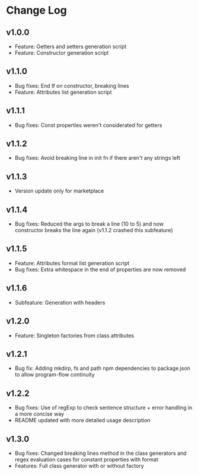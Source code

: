 # Change Log

## v1.0.0
- Feature: Getters and setters generation script
- Feature: Constructor generation script

## v1.1.0
- Bug fixes: End If on constructor, breaking lines
- Feature: Attributes list generation script

## v1.1.1
- Bug fixes: Const properties weren't considerated for getters

## v1.1.2
- Bug fixes: Avoid breaking line in init fn if there aren't any strings left

## v1.1.3
- Version update only for marketplace

## v1.1.4
- Bug fixes: Reduced the args to break a line (10 to 5) and now constructor breaks the line again (v1.1.2 crashed this subfeature)

## v1.1.5
- Feature: Attributes format list generation script
- Bug fixes: Extra whitespace in the end of properties are now removed

## v1.1.6
- Subfeature: Generation with headers

## v1.2.0
- Feature: Singleton factories from class attributes

## v1.2.1
- Bug fix: Adding mkdirp, fs and path npm dependencies to package.json to allow program-flow continuity

## v1.2.2
- Bug fixes: Use of regExp to check sentence structure + error handling in a more concise way
- README updated with more detailed usage description

## v1.3.0
- Bug fixes: Changed breaking lines method in the class generators and regex evaluation cases for constant properties with format
- Features: Full class generator with or without factory